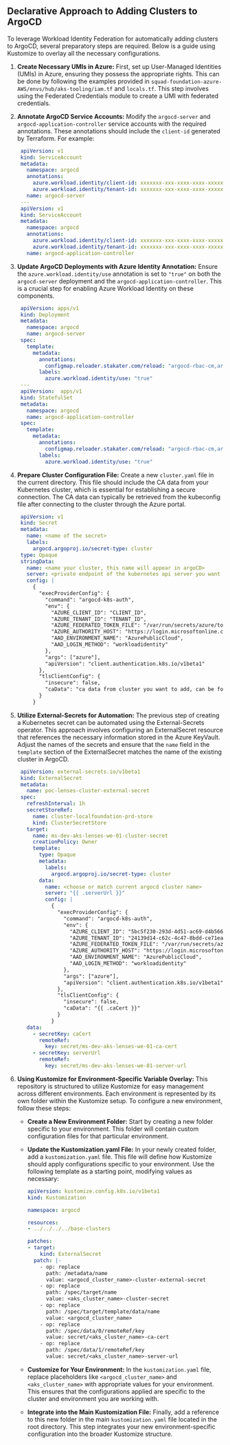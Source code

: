 [//]: # (## Declerative approach to adding clusters to argoCD)

[//]: # ()
[//]: # (to be able to use workload identity federation to auto add clusters to argoCD setup a few things are required.)

[//]: # (In the example below I will show you how to overlay everything required using kustomize.)

[//]: # ()
[//]: # (&nbsp;)

[//]: # ()
[//]: # (1. Create the neccessary UMI's in azure and make sure they have to proper rights. Example of this can be found in squad-foundation-azure-AWS/envs/hub/aks-tooling/iam.tf & locals.tf. this will involve using the federadated credentials module to create a umi with federated credentials.)

[//]: # ()
[//]: # ()
[//]: # (2. Set annotations on argocd-server & argocd-application-controller service accounts like so, use the client-id generated by terraform)

[//]: # ( ```YAML)

[//]: # (apiVersion: v1)

[//]: # (kind: ServiceAccount)

[//]: # (metadata:)

[//]: # (  namespace: argocd)

[//]: # (  annotations:)

[//]: # (    azure.workload.identity/client-id: xxxxxxx-xxx-xxxx-xxxx-xxxxxxxxx)

[//]: # (    azure.workload.identity/tenant-id: xxxxxxx-xxx-xxxx-xxxx-xxxxxxxxx)

[//]: # (  name: argocd-server)

[//]: # (---)

[//]: # (apiVersion: v1)

[//]: # (kind: ServiceAccount)

[//]: # (metadata:)

[//]: # (  namespace: argocd)

[//]: # (  annotations:)

[//]: # (    azure.workload.identity/client-id: xxxxxxx-xxx-xxxx-xxxx-xxxxxxxxx)

[//]: # (    azure.workload.identity/tenant-id: xxxxxxx-xxx-xxxx-xxxx-xxxxxxxxx)

[//]: # (  name: argocd-application-controller)

[//]: # (```)

[//]: # ()
[//]: # (&nbsp;)

[//]: # ()
[//]: # (3. Set `azure.workload.identity/use = "true"` annotation on argocd-server deployment & argocd-application-controller)

[//]: # ( ```YAML)

[//]: # (apiVersion: apps/v1)

[//]: # (kind: Deployment)

[//]: # (metadata:)

[//]: # (  namespace: argocd)

[//]: # (  name: argocd-server)

[//]: # (spec:)

[//]: # (  template:)

[//]: # (    metadata:)

[//]: # (      annotations:)

[//]: # (        configmap.reloader.stakater.com/reload: "argocd-rbac-cm,argocd-cm,argocd-cmd-params-cm")

[//]: # (      labels:)

[//]: # (        azure.workload.identity/use: "true")

[//]: # (---)

[//]: # (apiVersion:  apps/v1)

[//]: # (kind: StatefulSet)

[//]: # (metadata:)

[//]: # (  namespace: argocd)

[//]: # (  name: argocd-application-controller)

[//]: # (spec:)

[//]: # (  template:)

[//]: # (    metadata:)

[//]: # (      annotations:)

[//]: # (        configmap.reloader.stakater.com/reload: "argocd-rbac-cm,argocd-cm,argocd-cmd-params-cm")

[//]: # (      labels:)

[//]: # (        azure.workload.identity/use: "true")

[//]: # (```)

[//]: # ()
[//]: # ()
[//]: # (&nbsp;)

[//]: # ()
[//]: # (4. Create a new cluster.yaml under the current directory like so, be sure to add the CA data or the connection won't work.)

[//]: # (some of the parameters are already in the pods env or default so you don't need to specify them but we are doing it regardless for doc purposes. )

[//]: # (the ca data required can be found in kubeconfig file after you have connected with it via the portal.)

[//]: # ()
[//]: # ( ```YAML)

[//]: # (apiVersion: v1)

[//]: # (kind: Secret)

[//]: # (metadata:)

[//]: # (  name: <name of the secret>)

[//]: # (  labels:)

[//]: # (    argocd.argoproj.io/secret-type: cluster)

[//]: # (type: Opaque)

[//]: # (stringData:)

[//]: # (  name: <name your cluster, this name will appear in argoCD>)

[//]: # (  server: <private endpoint of the kubernetes api server you want to add>)

[//]: # (  config: |)

[//]: # (    {)

[//]: # (      "execProviderConfig": {)

[//]: # (        "command": "argocd-k8s-auth",)

[//]: # (        "env": {)

[//]: # (          "AZURE_CLIENT_ID": "CLIENT_ID",)

[//]: # (          "AZURE_TENANT_ID": "TENANT_ID",)

[//]: # (          "AZURE_FEDERATED_TOKEN_FILE": "/var/run/secrets/azure/tokens/azure-identity-token",)

[//]: # (          "AZURE_AUTHORITY_HOST": "https://login.microsoftonline.com/",)

[//]: # (          "AAD_ENVIRONMENT_NAME": "AzurePublicCloud",)

[//]: # (          "AAD_LOGIN_METHOD": "workloadidentity")

[//]: # (        },)

[//]: # (        "args": ["azure"],)

[//]: # (        "apiVersion": "client.authentication.k8s.io/v1beta1")

[//]: # (      },)

[//]: # (      "tlsClientConfig": {)

[//]: # (        "insecure": false,)

[//]: # (        "caData": "ca data from cluster you want to add, can be found in kubeconfig file after connecting with cluster")

[//]: # (      })

[//]: # (    })

[//]: # (```)

[//]: # ()
[//]: # (5. Previous step has been automated by the usage of external-secrets, we are using the operator to generate the secret based of the ca cert and the server url, these are found in the localfoundation keyvault after calling the aks terraform module in a certain way. Example can be found in poc-soa-eai-lenses.)

[//]: # (Instead of creating a normal secret we will create an external secret as shown below. All you need to do is change the name of the secrets reference with the correct clustername. You also need to make sure that the name set in the secret template field matches the existing cluster if it already exists.)

[//]: # (If you are deploying a fresh cluster this step can be ignored. I'm thinking about maybe creating some overlays for this..?)

[//]: # ()
[//]: # ( ```YAML)

[//]: # (apiVersion: external-secrets.io/v1beta1)

[//]: # (kind: ExternalSecret)

[//]: # (metadata:)

[//]: # (  name: poc-lenses-cluster-external-secret)

[//]: # (spec:)

[//]: # (  refreshInterval: 1h)

[//]: # (  secretStoreRef:)

[//]: # (    name: cluster-localfoundation-prd-store)

[//]: # (    kind: ClusterSecretStore)

[//]: # (  target:)

[//]: # (    name: ms-dev-aks-lenses-we-01-cluster-secret)

[//]: # (    creationPolicy: Owner)

[//]: # (    template:)

[//]: # (      type: Opaque)

[//]: # (      metadata:)

[//]: # (        labels:)

[//]: # (          argocd.argoproj.io/secret-type: cluster)

[//]: # (      data:)

[//]: # (        name: <choose or match current argocd cluster name>)

[//]: # (        server: "{{ .serverUrl }}")

[//]: # (        config: |)

[//]: # (          {)

[//]: # (            "execProviderConfig": {)

[//]: # (              "command": "argocd-k8s-auth",)

[//]: # (              "env": {)

[//]: # (                "AZURE_CLIENT_ID": "5bc5f230-293d-4d51-ac69-d4b56630a41a",)

[//]: # (                "AZURE_TENANT_ID": "24139d14-c62c-4c47-8bdd-ce71ea1d50cf",)

[//]: # (                "AZURE_FEDERATED_TOKEN_FILE": "/var/run/secrets/azure/tokens/azure-identity-token",)

[//]: # (                "AZURE_AUTHORITY_HOST": "https://login.microsoftonline.com/",)

[//]: # (                "AAD_ENVIRONMENT_NAME": "AzurePublicCloud",)

[//]: # (                "AAD_LOGIN_METHOD": "workloadidentity")

[//]: # (              },)

[//]: # (              "args": ["azure"],)

[//]: # (              "apiVersion": "client.authentication.k8s.io/v1beta1")

[//]: # (            },)

[//]: # (            "tlsClientConfig": {)

[//]: # (              "insecure": false,)

[//]: # (              "caData": "{{ .caCert }}")

[//]: # (            })

[//]: # (          })

[//]: # (  data:)

[//]: # (    - secretKey: caCert)

[//]: # (      remoteRef:)

[//]: # (        key: secret/ms-dev-aks-lenses-we-01-ca-cert)

[//]: # (    - secretKey: serverUrl)

[//]: # (      remoteRef:)

[//]: # (        key: secret/ms-dev-aks-lenses-we-01-server-url)

[//]: # (```)


## Declarative Approach to Adding Clusters to ArgoCD

To leverage Workload Identity Federation for automatically adding clusters to ArgoCD, several preparatory steps are required. Below is a guide using Kustomize to overlay all the necessary configurations.

1. **Create Necessary UMIs in Azure:** First, set up User-Managed Identities (UMIs) in Azure, ensuring they possess the appropriate rights. This can be done by following the examples provided in `squad-foundation-azure-AWS/envs/hub/aks-tooling/iam.tf` and `locals.tf`. This step involves using the Federated Credentials module to create a UMI with federated credentials.

2. **Annotate ArgoCD Service Accounts:** Modify the `argocd-server` and `argocd-application-controller` service accounts with the required annotations. These annotations should include the `client-id` generated by Terraform. For example:
   ```YAML
    apiVersion: v1
    kind: ServiceAccount
    metadata:
      namespace: argocd
      annotations:
        azure.workload.identity/client-id: xxxxxxx-xxx-xxxx-xxxx-xxxxxxxxx
        azure.workload.identity/tenant-id: xxxxxxx-xxx-xxxx-xxxx-xxxxxxxxx
      name: argocd-server
    ---
    apiVersion: v1
    kind: ServiceAccount
    metadata:
      namespace: argocd
      annotations:
        azure.workload.identity/client-id: xxxxxxx-xxx-xxxx-xxxx-xxxxxxxxx
        azure.workload.identity/tenant-id: xxxxxxx-xxx-xxxx-xxxx-xxxxxxxxx
      name: argocd-application-controller
   ```

3. **Update ArgoCD Deployments with Azure Identity Annotation:** Ensure the `azure.workload.identity/use` annotation is set to `"true"` on both the `argocd-server` deployment and the `argocd-application-controller`. This is a crucial step for enabling Azure Workload Identity on these components.
   ```YAML
    apiVersion: apps/v1
    kind: Deployment
    metadata:
      namespace: argocd
      name: argocd-server
    spec:
      template:
        metadata:
          annotations:
            configmap.reloader.stakater.com/reload: "argocd-rbac-cm,argocd-cm,argocd-cmd-params-cm"
          labels:
            azure.workload.identity/use: "true"
    ---
    apiVersion:  apps/v1
    kind: StatefulSet
    metadata:
      namespace: argocd
      name: argocd-application-controller
    spec:
      template:
        metadata:
          annotations:
            configmap.reloader.stakater.com/reload: "argocd-rbac-cm,argocd-cm,argocd-cmd-params-cm"
          labels:
            azure.workload.identity/use: "true"
   ```

4. **Prepare Cluster Configuration File:** Create a new `cluster.yaml` file in the current directory. This file should include the CA data from your Kubernetes cluster, which is essential for establishing a secure connection. The CA data can typically be retrieved from the kubeconfig file after connecting to the cluster through the Azure portal.
   ```YAML
    apiVersion: v1
    kind: Secret
    metadata:
      name: <name of the secret>
      labels:
        argocd.argoproj.io/secret-type: cluster
    type: Opaque
    stringData:
      name: <name your cluster, this name will appear in argoCD>
      server: <private endpoint of the kubernetes api server you want to add>
      config: |
        {
          "execProviderConfig": {
            "command": "argocd-k8s-auth",
            "env": {
              "AZURE_CLIENT_ID": "CLIENT_ID",
              "AZURE_TENANT_ID": "TENANT_ID",
              "AZURE_FEDERATED_TOKEN_FILE": "/var/run/secrets/azure/tokens/azure-identity-token",
              "AZURE_AUTHORITY_HOST": "https://login.microsoftonline.com/",
              "AAD_ENVIRONMENT_NAME": "AzurePublicCloud",
              "AAD_LOGIN_METHOD": "workloadidentity"
            },
            "args": ["azure"],
            "apiVersion": "client.authentication.k8s.io/v1beta1"
          },
          "tlsClientConfig": {
            "insecure": false,
            "caData": "ca data from cluster you want to add, can be found in kubeconfig file after connecting with cluster"
          }
        }
   ```

5. **Utilize External-Secrets for Automation:** The previous step of creating a Kubernetes secret can be automated using the External-Secrets operator. This approach involves configuring an ExternalSecret resource that references the necessary information stored in the Azure KeyVault. Adjust the names of the secrets and ensure that the `name` field in the `template` section of the ExternalSecret matches the name of the existing cluster in ArgoCD.
   ```YAML
    apiVersion: external-secrets.io/v1beta1
    kind: ExternalSecret
    metadata:
      name: poc-lenses-cluster-external-secret
    spec:
      refreshInterval: 1h
      secretStoreRef:
        name: cluster-localfoundation-prd-store
        kind: ClusterSecretStore
      target:
        name: ms-dev-aks-lenses-we-01-cluster-secret
        creationPolicy: Owner
        template:
          type: Opaque
          metadata:
            labels:
              argocd.argoproj.io/secret-type: cluster
          data:
            name: <choose or match current argocd cluster name>
            server: "{{ .serverUrl }}"
            config: |
              {
                "execProviderConfig": {
                  "command": "argocd-k8s-auth",
                  "env": {
                    "AZURE_CLIENT_ID": "5bc5f230-293d-4d51-ac69-d4b56630a41a",
                    "AZURE_TENANT_ID": "24139d14-c62c-4c47-8bdd-ce71ea1d50cf",
                    "AZURE_FEDERATED_TOKEN_FILE": "/var/run/secrets/azure/tokens/azure-identity-token",
                    "AZURE_AUTHORITY_HOST": "https://login.microsoftonline.com/",
                    "AAD_ENVIRONMENT_NAME": "AzurePublicCloud",
                    "AAD_LOGIN_METHOD": "workloadidentity"
                  },
                  "args": ["azure"],
                  "apiVersion": "client.authentication.k8s.io/v1beta1"
                },
                "tlsClientConfig": {
                  "insecure": false,
                  "caData": "{{ .caCert }}"
                }
              }
      data:
        - secretKey: caCert
          remoteRef:
            key: secret/ms-dev-aks-lenses-we-01-ca-cert
        - secretKey: serverUrl
          remoteRef:
            key: secret/ms-dev-aks-lenses-we-01-server-url
   ```

6. **Using Kustomize for Environment-Specific Variable Overlay:** This repository is structured to utilize Kustomize for easy management across different environments. Each environment is represented by its own folder within the Kustomize setup. To configure a new environment, follow these steps:

    - **Create a New Environment Folder:** Start by creating a new folder specific to your environment. This folder will contain custom configuration files for that particular environment.

    - **Update the Kustomization.yaml File:** In your newly created folder, add a `kustomization.yaml` file. This file will define how Kustomize should apply configurations specific to your environment. Use the following template as a starting point, modifying values as necessary:
      ```YAML
      apiVersion: kustomize.config.k8s.io/v1beta1
      kind: Kustomization
      
      namespace: argocd
      
      resources:
      - ../../../../base-clusters
      
      patches:
      - target:
          kind: ExternalSecret
        patch: |-
          - op: replace
            path: /metadata/name
            value: <argocd_cluster_name>-cluster-external-secret
          - op: replace
            path: /spec/target/name
            value: <aks_cluster_name>-cluster-secret
          - op: replace
            path: /spec/target/template/data/name
            value: <argocd_cluster_name>
          - op: replace
            path: /spec/data/0/remoteRef/key
            value: secret/<aks_cluster_name>-ca-cert
          - op: replace
            path: /spec/data/1/remoteRef/key
            value: secret/<aks_cluster_name>-server-url
      ```

    - **Customize for Your Environment:** In the `kustomization.yaml` file, replace placeholders like `<argocd_cluster_name>` and `<aks_cluster_name>` with appropriate values for your environment. This ensures that the configurations applied are specific to the cluster and environment you are working with.

    - **Integrate into the Main Kustomization File:** Finally, add a reference to this new folder in the main `kustomization.yaml` file located in the root directory. This step integrates your new environment-specific configuration into the broader Kustomize structure.
